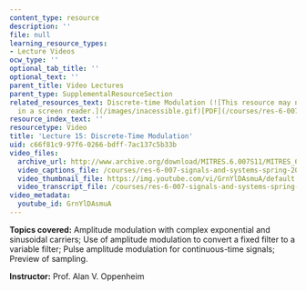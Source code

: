 ```yaml
---
content_type: resource
description: ''
file: null
learning_resource_types:
- Lecture Videos
ocw_type: ''
optional_tab_title: ''
optional_text: ''
parent_title: Video Lectures
parent_type: SupplementalResourceSection
related_resources_text: Discrete-time Modulation (![This resource may not render correctly
  in a screen reader.](/images/inacessible.gif)[PDF](/courses/res-6-007-signals-and-systems-spring-2011/resources/mitres_6_007s11_lec15))
resource_index_text: ''
resourcetype: Video
title: 'Lecture 15: Discrete-Time Modulation'
uid: c66f81c9-97f6-0266-bdff-7ac137c5b33b
video_files:
  archive_url: http://www.archive.org/download/MITRES.6.007S11/MITRES_6-007S11lec15_300k.mp4
  video_captions_file: /courses/res-6-007-signals-and-systems-spring-2011/e06da856a4a35916904b1d8687572fd7_GrnYlDAsmuA.vtt
  video_thumbnail_file: https://img.youtube.com/vi/GrnYlDAsmuA/default.jpg
  video_transcript_file: /courses/res-6-007-signals-and-systems-spring-2011/be9d41f5a16eabb013cae3946cf99ec6_GrnYlDAsmuA.pdf
video_metadata:
  youtube_id: GrnYlDAsmuA
---
```


**Topics covered:** Amplitude modulation with complex exponential and sinusoidal carriers; Use of amplitude modulation to convert a fixed filter to a variable filter; Pulse amplitude modulation for continuous-time signals; Preview of sampling.

**Instructor:** Prof. Alan V. Oppenheim